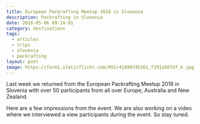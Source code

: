 ```yaml
---
title: European Packrafting Meetup 2018 in Slovenia
description: Packrafting in Slovenia  
date: 2018-05-06 09:14:01
category: destinations
tags:
  - articles
  - trips
  - slovenia
  - packrafting
layout: post
image: https://farm1.staticflickr.com/955/41899745261_f291a507df_k.jpg
---
```

Last week we returned from the European Packrafting Meetup 2018 in Slovenia with over 50 participants from all over Europe, Australia and New Zealand.

Here are a few impressions from the event. We are also working on a video where we interviewed a view participants during the event. So stay tuned.

<amp-img src="https://farm1.staticflickr.com/955/41899745261_f291a507df_k.jpg" width="2048" height="1365" layout="responsive"  alt="European Packrafting Meetup 2018 in Slovenia"></amp-img>
<br>

<!--more-->

<amp-img src="https://farm1.staticflickr.com/826/41899740001_6088f7e6c5_k.jpg" width="2048" height="1365" layout="responsive"  alt="European Packrafting Meetup 2018 in Slovenia - Soča River"></amp-img>
<br>
<amp-img src="https://farm1.staticflickr.com/957/41899742101_0337f30b52_k.jpg" width="2048" height="1365" layout="responsive"  alt="European Packrafting Meetup 2018 in Slovenia Soča River"></amp-img>
<br>
<amp-img src="https://farm1.staticflickr.com/946/41856567312_ec4d7915a4_k.jpg" width="2048" height="1365" layout="responsive"  alt="European Packrafting Meetup 2018 in Slovenia Soča river"></amp-img>
<br>
<amp-img src="https://farm1.staticflickr.com/831/41856564672_c88255008d_k.jpg" width="2048" height="1365" layout="responsive"  alt="European Packrafting Meetup 2018 in Slovenia Soča river"></amp-img>
<br>
<amp-img src="https://farm1.staticflickr.com/978/41899732201_96bf093f7d_k.jpg" width="2048" height="1365" layout="responsive"  alt="European Packrafting Meetup 2018 in Slovenia Soča river"></amp-img>
<br>
<amp-img src="https://farm1.staticflickr.com/948/41899730371_7e0c704343_k.jpg" width="2048" height="1365" layout="responsive"  alt="European Packrafting Meetup 2018 in Slovenia"></amp-img>
<br>
<amp-img src="https://farm1.staticflickr.com/903/41856559032_e11dbcc713_k.jpg" width="2048" height="1365" layout="responsive"  alt="European Packrafting Meetup 2018 in Slovenia"></amp-img>
<br>
<amp-img src="https://farm1.staticflickr.com/967/41856557842_564ab93716_k.jpg" width="2048" height="1365" layout="responsive"  alt="Thirsty Rivers Brewing in Slovenia"></amp-img>
<br>
<amp-img src="https://farm1.staticflickr.com/870/27031046937_c3a527e99c_k.jpg" width="2048" height="1365" layout="responsive"  alt="European Packrafting Meetup 2018 in Bovec Slovenia"></amp-img>
<br>
<amp-img src="https://farm1.staticflickr.com/826/27031045947_d10c121dd2_k.jpg" width="2048" height="1365" layout="responsive"  alt="European Packrafting Meetup 2018 in Slovenia"></amp-img>
<br>
<amp-img src="https://farm1.staticflickr.com/953/27031044357_d9bd0e4532_k.jpg" width="2048" height="1365" layout="responsive"  alt="European Packrafting Meetup 2018 in Slovenia"></amp-img>
<br>
<amp-img src="https://farm1.staticflickr.com/905/27031043777_955d3d1e15_k.jpg" width="2048" height="1365" layout="responsive"  alt="European Packrafting Meetup 2018 in Slovenia"></amp-img>
<br>
<amp-img src="https://farm1.staticflickr.com/970/27031042407_d06a3cf35f_z.jpg" width="2048" height="1365" layout="responsive"  alt="European Packrafting Meetup 2018 in Slovenia"></amp-img>
<br>
<amp-img src="https://farm1.staticflickr.com/972/27031041597_0ebc3680a8_k.jpg" width="2048" height="1365" layout="responsive"  alt="European Packrafting Meetup 2018 in Slovenia"></amp-img>
<br>
<amp-img src="https://farm1.staticflickr.com/829/27031040107_cc463508c4_k.jpg" width="2048" height="1365" layout="responsive"  alt="European Packrafting Meetup 2018 in Slovenia"></amp-img>
<br>
<amp-img src="https://farm1.staticflickr.com/978/41856547122_3ce07ebfe9_k.jpg" width="2048" height="1365" layout="responsive"  alt="European Packrafting Meetup 2018 in Slovenia"></amp-img>
<br>
<amp-img src="https://farm1.staticflickr.com/956/41856545552_aad88c1b82_k.jpg" width="2048" height="1365" layout="responsive"  alt="European Packrafting Meetup 2018 in Slovenia"></amp-img>
<br>
<amp-img src="https://farm1.staticflickr.com/863/41856541582_fdfe1ddbee_z.jpg" width="2048" height="1365" layout="responsive"  alt="European Packrafting Meetup 2018 in Slovenia"></amp-img>
<br>
<amp-img src="https://farm1.staticflickr.com/872/27031035557_c6a576c5d3_k.jpg" width="2048" height="1365" layout="responsive"  alt="European Packrafting Meetup 2018 in Slovenia"></amp-img>
<br>
<amp-img src="https://farm1.staticflickr.com/826/41856540352_913838181c_k.jpg" width="2048" height="1365" layout="responsive"  alt="European Packrafting Meetup 2018 in Slovenia"></amp-img>
<br>
<amp-img src="https://farm1.staticflickr.com/964/27031033837_2a6d170a90_k.jpg" width="2048" height="1365" layout="responsive"  alt="European Packrafting Meetup 2018 in Slovenia"></amp-img>
<br>
<amp-img src="https://farm1.staticflickr.com/871/41856538992_e223b265ca_k.jpg" width="2048" height="1365" layout="responsive"  alt="European Packrafting Meetup 2018 in Slovenia"></amp-img>
<br>
<amp-img src="https://farm1.staticflickr.com/869/27031032237_c33dc7eb7d_k.jpg" width="2048" height="1365" layout="responsive"  alt="European Packrafting Meetup 2018 in Slovenia"></amp-img>
<br>
<amp-img src="https://farm1.staticflickr.com/982/27031031277_577a81dba1_k.jpg" width="2048" height="1365" layout="responsive"  alt="European Packrafting Meetup 2018 in Slovenia"></amp-img>
<br>
<amp-img src="https://farm1.staticflickr.com/966/27031030377_ee58c2840a_k.jpg" width="2048" height="1365" layout="responsive"  alt="European Packrafting Meetup 2018 in Slovenia"></amp-img>
<br>
<amp-img src="https://farm1.staticflickr.com/982/27031029057_9d33ef5654_k.jpg" width="2048" height="1365" layout="responsive"  alt="European Packrafting Meetup 2018 in Slovenia"></amp-img>
<br>
<amp-img src="https://farm1.staticflickr.com/974/40092143140_d7faf2c4cd_k.jpg" width="2048" height="1365" layout="responsive"  alt="European Packrafting Meetup 2018 in Slovenia"></amp-img>
<br>
<amp-img src="https://farm1.staticflickr.com/827/41899692181_9514f34259_k.jpg" width="2048" height="1365" layout="responsive"  alt="European Packrafting Meetup 2018 in Slovenia"></amp-img>
<br>
<amp-img src="https://farm1.staticflickr.com/827/41899690761_df5f8970ba_k.jpg" width="2048" height="1365" layout="responsive"  alt="European Packrafting Meetup 2018 in Slovenia"></amp-img>
<br>
<amp-img src="https://farm1.staticflickr.com/953/41000390975_eb41e4ace5_k.jpg" width="2048" height="1365" layout="responsive"  alt="European Packrafting Meetup 2018 in Slovenia"></amp-img>
<br>
<amp-img src="https://farm1.staticflickr.com/869/41899688871_727e01f103_k.jpg" width="2048" height="1365" layout="responsive"  alt="European Packrafting Meetup 2018 in Slovenia"></amp-img>
<br>
<amp-img src="https://farm1.staticflickr.com/973/41899687901_d0f6ba563a_k.jpg" width="2048" height="1365" layout="responsive"  alt="European Packrafting Meetup 2018 in Slovenia"></amp-img>
<br>
<amp-img src="https://farm1.staticflickr.com/979/41000377505_4761ee333d_k.jpg" width="1365" height="2048" layout="responsive"  alt="European Packrafting Meetup 2018 in Slovenia"></amp-img>
<br>
<amp-img src="https://farm1.staticflickr.com/968/41000375635_2b1989b102_k.jpg" width="2048" height="1365" layout="responsive"  alt="European Packrafting Meetup 2018 in Slovenia"></amp-img>
<br>
<amp-img src="https://farm1.staticflickr.com/979/41856528722_33bfdf30c8_k.jpg" width="2048" height="1365" layout="responsive"  alt="European Packrafting Meetup 2018 in Slovenia"></amp-img>
<br>
<amp-img src="https://farm1.staticflickr.com/975/41000373155_137cc6d79d_k.jpg" width="2048" height="1365" layout="responsive"  alt="European Packrafting Meetup 2018 in Slovenia"></amp-img>
<br>
<amp-img src="https://farm1.staticflickr.com/872/40092128190_fc171e243e_k.jpg" width="2048" height="1365" layout="responsive"  alt="European Packrafting Meetup 2018 in Slovenia"></amp-img>
<br>
<amp-img src="https://farm1.staticflickr.com/977/41856520922_1a75d6b4b9_k.jpg" width="2048" height="1365" layout="responsive"  alt="European Packrafting Meetup 2018 in Slovenia"></amp-img>
<br>
<amp-img src="https://farm1.staticflickr.com/968/41856518642_089503bb05_k.jpg" width="2048" height="1365" layout="responsive"  alt="European Packrafting Meetup 2018 in Slovenia"></amp-img>
<br>
<amp-img src="https://farm1.staticflickr.com/823/40092120130_e457931ddb_k.jpg" width="2048" height="1365" layout="responsive"  alt="European Packrafting Meetup 2018 in Slovenia"></amp-img>
<br>
<amp-img src="https://farm1.staticflickr.com/978/41182502534_a72374ceb5_k.jpg" width="2048" height="1365" layout="responsive"  alt="European Packrafting Meetup 2018 in Slovenia"></amp-img>
<br>
<amp-img src="https://farm1.staticflickr.com/968/41182499284_7348eb81d4_k.jpg" width="2048" height="1365" layout="responsive"  alt="European Packrafting Meetup 2018 in Slovenia"></amp-img>
<br>
<amp-img src="https://farm1.staticflickr.com/962/41182498074_7e09d7e503_k.jpg" width="2048" height="1365" layout="responsive"  alt="European Packrafting Meetup 2018 in Slovenia"></amp-img>
<br>
<amp-img src="https://farm1.staticflickr.com/966/41182496234_1bde74ead4_k.jpg" width="2048" height="1365" layout="responsive"  alt="European Packrafting Meetup 2018 in Slovenia"></amp-img>
<br>
<amp-img src="https://farm1.staticflickr.com/966/41899657631_70c53c6c86_k.jpg" width="2048" height="1365" layout="responsive"  alt="European Packrafting Meetup 2018 in Slovenia"></amp-img>
<br>
<amp-img src="https://farm1.staticflickr.com/909/41899656271_a61eaf1ec3_k.jpg" width="2048" height="1365" layout="responsive"  alt="European Packrafting Meetup 2018 in Slovenia"></amp-img>
<br>
<amp-img src="https://farm1.staticflickr.com/827/41899652641_de2e02616b_k.jpg" width="2048" height="1365" layout="responsive"  alt="European Packrafting Meetup 2018 in Slovenia"></amp-img>
<br>
<amp-img src="https://farm1.staticflickr.com/870/41182486254_21086ba90d_k.jpg" width="2048" height="1365" layout="responsive"  alt="European Packrafting Meetup 2018 in Slovenia"></amp-img>
<br>
<amp-img src="https://farm1.staticflickr.com/869/41000341695_6070de5203_k.jpg" width="2048" height="1365" layout="responsive"  alt="European Packrafting Meetup 2018 in Slovenia"></amp-img>
<br>
<amp-img src="https://farm1.staticflickr.com/863/41182634464_3f988c28a1_k.jpg" width="2048" height="1365" layout="responsive"  alt="European Packrafting Meetup 2018 in Slovenia"></amp-img>
<br>
<amp-img src="https://farm1.staticflickr.com/973/41000386725_f325ba5ba7_k.jpg" width="2048" height="1365" layout="responsive"  alt="European Packrafting Meetup 2018 in Slovenia"></amp-img>
<br>
<amp-img src="https://farm1.staticflickr.com/968/41000338745_21f7adc54e_k.jpg" width="2048" height="1365" layout="responsive"  alt="European Packrafting Meetup 2018 in Slovenia"></amp-img>
